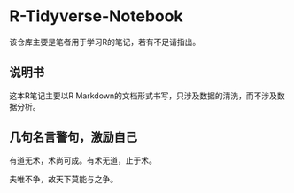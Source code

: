 # R-Tidyverse-Notebook
该仓库主要是笔者用于学习R的笔记，若有不足请指出。

## 说明书
这本R笔记主要以R Markdown的文档形式书写，只涉及数据的清洗，而不涉及数据分析。

## 几句名言警句，激励自己
有道无术，术尚可成。有术无道，止于术。

夫唯不争，故天下莫能与之争。
